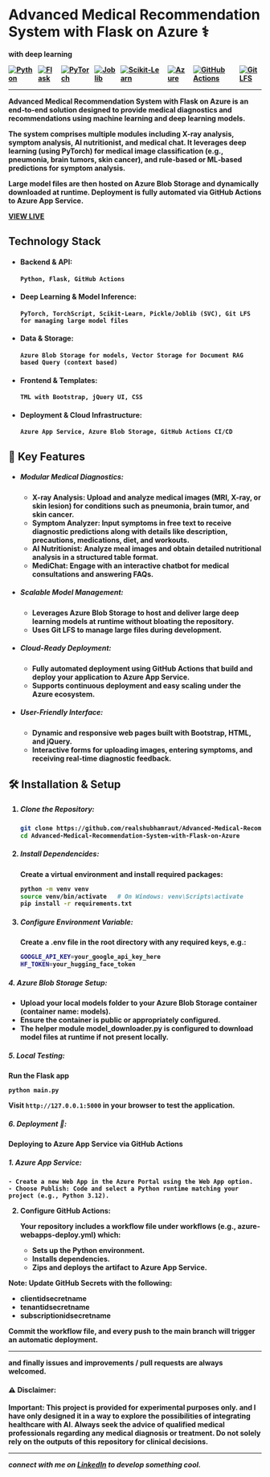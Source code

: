# Advanced Medical Recommendation System with Flask on Azure ⚕️
 <strong>with deep learning<strong>

<div style="display: flex; gap: 10px;">
  <a href="https://www.python.org/">
    <img src="https://img.shields.io/badge/-Python-3776AB?style=flat-square&logo=python&logoColor=white" alt="Python">
  </a>
  <a href="https://flask.palletsprojects.com/">
    <img src="https://img.shields.io/badge/-Flask-000000?style=flat-square&logo=flask&logoColor=white" alt="Flask">
  </a>
  <a href="https://pytorch.org/">
    <img src="https://img.shields.io/badge/-PyTorch-EE4C2C?style=flat-square&logo=pytorch&logoColor=white" alt="PyTorch">
  </a>
  <a href="https://joblib.readthedocs.io/">
    <img src="https://img.shields.io/badge/-joblib-FF9900?style=flat-square&logo=python&logoColor=white" alt="Joblib">
  </a>
  <a href="https://scikit-learn.org/">
    <img src="https://img.shields.io/badge/-scikit--learn-F7931E?style=flat-square&logo=scikit-learn&logoColor=white" alt="Scikit‑Learn">
  </a>
  <a href="https://azure.microsoft.com/">
    <img src="https://img.shields.io/badge/-Azure-0078D4?style=flat-square&logo=microsoft-azure&logoColor=white" alt="Azure">
  </a>
  <a href="https://docs.github.com/en/actions">
    <img src="https://img.shields.io/badge/-GitHub_Actions-2088FF?style=flat-square&logo=github-actions&logoColor=white" alt="GitHub Actions">
  </a>
  <a href="https://git-lfs.github.com/">
    <img src="https://img.shields.io/badge/-Git%20LFS-F05133?style=flat-square&logo=git-lfs&logoColor=white" alt="Git LFS">
  </a>
</div>



---

**Advanced Medical Recommendation System with Flask on Azure** is an end‑to‑end solution designed to provide medical diagnostics and recommendations using machine learning and deep learning models.

The system comprises multiple modules including X-ray analysis, symptom analysis, AI nutritionist, and medical chat. It leverages deep learning (using PyTorch) for medical image classification (e.g., pneumonia, brain tumors, skin cancer), and rule‑based or ML‑based predictions for symptom analysis.

Large model files are then hosted on Azure Blob Storage and dynamically downloaded at runtime. Deployment is fully automated via GitHub Actions to Azure App Service.


[VIEW LIVE](https://advanced-medical-app.azurewebsites.net)

## Technology Stack

- #### Backend & API:
  
  ` Python, Flask, GitHub Actions `

- #### Deep Learning & Model Inference: 
  
    ` PyTorch, TorchScript, Scikit-Learn, Pickle/Joblib (SVC), Git LFS for managing large model files `

- #### Data & Storage:
  
    `Azure Blob Storage for models, Vector Storage for Document RAG based Query (context based)`

- #### Frontend & Templates:
  
  `TML with Bootstrap, jQuery UI, CSS`

- #### Deployment & Cloud Infrastructure:
  
    ` Azure App Service, Azure Blob Storage, GitHub Actions CI/CD `

## 🌟 Key Features

- ##### **Modular Medical Diagnostics:**  
  - **X-ray Analysis:** Upload and analyze medical images (MRI, X-ray, or skin lesion) for conditions such as pneumonia, brain tumor, and skin cancer.  
  - **Symptom Analyzer:** Input symptoms in free text to receive diagnostic predictions along with details like description, precautions, medications, diet, and workouts.  
  - **AI Nutritionist:** Analyze meal images and obtain detailed nutritional analysis in a structured table format.
  - **MediChat:** Engage with an interactive chatbot for medical consultations and answering FAQs.

- ##### **Scalable Model Management:**  
  - Leverages Azure Blob Storage to host and deliver large deep learning models at runtime without bloating the repository.
  - Uses Git LFS to manage large files during development.

- ##### **Cloud-Ready Deployment:**  
  - Fully automated deployment using GitHub Actions that build and deploy your application to Azure App Service.
  - Supports continuous deployment and easy scaling under the Azure ecosystem.

- ##### **User-Friendly Interface:**  
  - Dynamic and responsive web pages built with Bootstrap, HTML, and jQuery.
  - Interactive forms for uploading images, entering symptoms, and receiving real‑time diagnostic feedback.

## 🛠️ Installation & Setup

1. ##### **Clone the Repository:**

   ```bash
   git clone https://github.com/realshubhamraut/Advanced-Medical-Recommendation-System-with-Flask-on-Azure.git
   cd Advanced-Medical-Recommendation-System-with-Flask-on-Azure
   ```

2. ##### **Install Dependencides:**
    Create a virtual environment and install required packages:

    ```bash
    python -m venv venv
    source venv/bin/activate   # On Windows: venv\Scripts\activate
    pip install -r requirements.txt
    ```

3. ##### **Configure Environment Variable:**
    Create a .env file in the root directory with any required keys, e.g.:

    ```bash
    GOOGLE_API_KEY=your_google_api_key_here
    HF_TOKEN=your_hugging_face_token
    ```

##### 4. **Azure Blob Storage Setup:**

- Upload your local models folder to your Azure Blob Storage container (container name: models).
- Ensure the container is public or appropriately configured.
- The helper module model_downloader.py is configured to download model files at runtime if not present locally.

##### 5. **Local Testing:**

**Run the Flask app**

`python main.py`



Visit `http://127.0.0.1:5000` in your browser to test the application.

##### 6. Deployment 🚀:

Deploying to Azure App Service via GitHub Actions
    
##### 1. Azure App Service:

    - Create a new Web App in the Azure Portal using the Web App option.
    - Choose Publish: Code and select a Python runtime matching your project (e.g., Python 3.12).

2. Configure GitHub Actions:

    Your repository includes a workflow file under workflows (e.g., azure-webapps-deploy.yml) which:

    - Sets up the Python environment.
    - Installs dependencies.
    - Zips and deploys the artifact to Azure App Service.

Note: Update GitHub Secrets with the following:

- __clientidsecretname__
- __tenantidsecretname__
- __subscriptionidsecretname__

Commit the workflow file, and every push to the main branch will trigger an automatic deployment.


---
and finally issues and improvements / pull requests are always welcomed.

#### ⚠️ Disclaimer: 

Important: This project is provided for experimental purposes only. and I have only designed it in a way to explore the possibilities of integrating healthcare with AI. Always seek the advice of qualified medical professionals regarding any medical diagnosis or treatment. Do not solely rely on the outputs of this repository for clinical decisions.

---
*connect with me on [LinkedIn](https://www.linkedin.com/in/contactshubhamraut/) to develop something cool.*